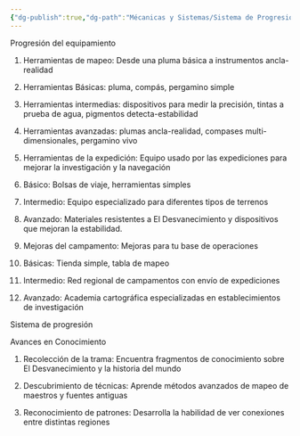 ```yaml
---
{"dg-publish":true,"dg-path":"Mécanicas y Sistemas/Sistema de Progresión.md","permalink":"/mecanicas-y-sistemas/sistema-de-progresion/","dgPassFrontmatter":true}
---
```



Progresión del equipamiento

1. Herramientas de mapeo: Desde una pluma básica a instrumentos ancla-realidad
    

2. Herramientas Básicas: pluma, compás, pergamino simple
    
3. Herramientas intermedias: dispositivos para medir la precisión, tintas a prueba de agua, pigmentos detecta-estabilidad
    
4. Herramientas avanzadas: plumas ancla-realidad, compases multi-dimensionales, pergamino vivo
    

5. Herramientas de la expedición: Equipo usado por las expediciones para mejorar la investigación y la navegación
    

6. Básico: Bolsas de viaje, herramientas simples
    
7. Intermedio: Equipo especializado para diferentes tipos de terrenos
    
8. Avanzado: Materiales resistentes a El Desvanecimiento y dispositivos que mejoran la estabilidad.
    

9. Mejoras del campamento: Mejoras para tu base de operaciones
    

10. Básicas: Tienda simple, tabla de mapeo
    
11. Intermedio: Red regional de campamentos con envío de expediciones
    
12. Avanzado: Academia cartográfica especializadas en establecimientos de investigación
    

Sistema de progresión

Avances en Conocimiento

1. Recolección de la trama: Encuentra fragmentos de conocimiento sobre El Desvanecimiento y la historia del mundo
    
2. Descubrimiento de técnicas: Aprende métodos avanzados de mapeo de maestros y fuentes antiguas
    
3. Reconocimiento de patrones: Desarrolla la habilidad de ver conexiones entre distintas regiones
    